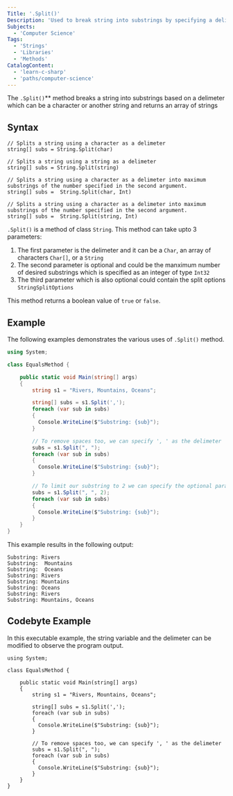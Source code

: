 ```yaml
---
Title: '.Split()'
Description: 'Used to break string into substrings by specifying a delimeter.'
Subjects:
  - 'Computer Science'
Tags:
  - 'Strings'
  - 'Libraries'
  - 'Methods'
CatalogContent:
  - 'learn-c-sharp'
  - 'paths/computer-science'
---
```


The `.Split()`** method breaks a string into substrings based on a delimeter which can be a character or another string and returns an array of strings

## Syntax

```pseudo
// Splits a string using a character as a delimeter
string[] subs = String.Split(char)

// Splits a string using a string as a delimeter
string[] subs = String.Split(string)

// Splits a string using a character as a delimeter into maximum substrings of the number specified in the second argument.
string[] subs =  String.Split(char, Int)

// Splits a string using a character as a delimeter into maximum substrings of the number specified in the second argument.
string[] subs =  String.Split(string, Int)
```

`.Split()` is a method of class `String`. This method can take upto 3 parameters:
1. The first parameter is the delimeter and it can be a `Char`, an array of characters `Char[]`, or a `String`
2. The second parameter is optional and could be the manximum number of desired substrings which is specified as an integer of type `Int32`
3. The third parameter which is also optional could contain the split options `StringSplitOptions`

This method returns a boolean value of `true` or `false`.

## Example

The following examples demonstrates the various uses of `.Split()` method.

```cs
using System;

class EqualsMethod {

    public static void Main(string[] args)
    {
        string s1 = "Rivers, Mountains, Oceans";

        string[] subs = s1.Split(',');
        foreach (var sub in subs)
        {
          Console.WriteLine($"Substring: {sub}");
        }

        // To remove spaces too, we can specify ', ' as the delimeter
        subs = s1.Split(", ");
        foreach (var sub in subs)
        {
          Console.WriteLine($"Substring: {sub}");
        }

        // To limit our substring to 2 we can specify the optional parameter
        subs = s1.Split(", ", 2);
        foreach (var sub in subs)
        {
          Console.WriteLine($"Substring: {sub}");
        }
    }
}
```

This example results in the following output:

```shell
Substring: Rivers
Substring:  Mountains
Substring:  Oceans
Substring: Rivers
Substring: Mountains
Substring: Oceans
Substring: Rivers
Substring: Mountains, Oceans
```

## Codebyte Example

In this executable example, the string variable and the delimeter can be modified to observe the program output.

```codebyte/csharp
using System;

class EqualsMethod {

    public static void Main(string[] args)
    {
        string s1 = "Rivers, Mountains, Oceans";

        string[] subs = s1.Split(',');
        foreach (var sub in subs)
        {
          Console.WriteLine($"Substring: {sub}");
        }

        // To remove spaces too, we can specify ', ' as the delimeter
        subs = s1.Split(", ");
        foreach (var sub in subs)
        {
          Console.WriteLine($"Substring: {sub}");
        }
    }
}
```
